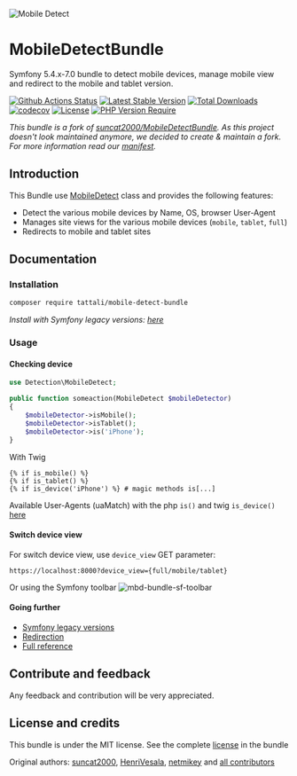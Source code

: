 ![Mobile Detect](https://user-images.githubusercontent.com/10502887/161483098-d40a2d7d-0e78-4f38-a7ac-49390718746e.png)

MobileDetectBundle
==================

Symfony 5.4.x-7.0 bundle to detect mobile devices, manage mobile view and redirect to the mobile and tablet version.

[![Github Actions Status](https://github.com/tattali/MobileDetectBundle/actions/workflows/main.yml/badge.svg?branch=main
)](https://github.com/tattali/MobileDetectBundle/actions/workflows/main.yml?query=branch%3Amain) [![Latest Stable Version](https://poser.pugx.org/tattali/mobile-detect-bundle/v)](https://packagist.org/packages/tattali/mobile-detect-bundle) [![Total Downloads](https://poser.pugx.org/tattali/mobile-detect-bundle/downloads)](https://packagist.org/packages/tattali/mobile-detect-bundle) [![codecov](https://codecov.io/gh/tattali/MobileDetectBundle/branch/main/graph/badge.svg?token=HWV1OYRSD9)](https://codecov.io/gh/tattali/MobileDetectBundle) [![License](https://poser.pugx.org/tattali/mobile-detect-bundle/license)](https://packagist.org/packages/tattali/mobile-detect-bundle) [![PHP Version Require](https://poser.pugx.org/tattali/mobile-detect-bundle/require/php)](https://packagist.org/packages/tattali/mobile-detect-bundle)

*This bundle is a fork of [suncat2000/MobileDetectBundle](https://github.com/suncat2000/MobileDetectBundle). As this project doesn't look maintained anymore, we decided to create & maintain a fork. For more information read our [manifest](https://github.com/tattali/MobileDetectBundle/issues/8).*

Introduction
------------

This Bundle use [MobileDetect](https://github.com/serbanghita/Mobile-Detect) class and provides the following features:

* Detect the various mobile devices by Name, OS, browser User-Agent
* Manages site views for the various mobile devices (`mobile`, `tablet`, `full`)
* Redirects to mobile and tablet sites

Documentation
-------------

### Installation
```sh
composer require tattali/mobile-detect-bundle
```
*Install with Symfony legacy versions: [here](src/Resources/doc/legacy-versions.md)*
### Usage

#### Checking device

```php
use Detection\MobileDetect;

public function someaction(MobileDetect $mobileDetector)
{
    $mobileDetector->isMobile();
    $mobileDetector->isTablet();
    $mobileDetector->is('iPhone');
}
```

With Twig
```twig
{% if is_mobile() %}
{% if is_tablet() %}
{% if is_device('iPhone') %} # magic methods is[...]
```
Available User-Agents (uaMatch) with the php `is()` and twig `is_device()` [here](https://github.com/serbanghita/Mobile-Detect/blob/4.8.x/MobileDetect.json)

#### Switch device view

For switch device view, use `device_view` GET parameter:

```url
https://localhost:8000?device_view={full/mobile/tablet}
```

Or using the Symfony toolbar
![mbd-bundle-sf-toolbar](https://user-images.githubusercontent.com/10502887/161488224-aaedde1c-d3c3-4636-8761-a207fbd5d4ff.png)

#### Going further

- [Symfony legacy versions](src/Resources/doc/legacy-versions.md)
- [Redirection](src/Resources/doc/redirection.md)
- [Full reference](src/Resources/doc/reference.md)

Contribute and feedback
-----------------------

Any feedback and contribution will be very appreciated.

License and credits
-------

This bundle is under the MIT license. See the complete [license](LICENSE) in the bundle

Original authors: [suncat2000](https://github.com/suncat2000), [HenriVesala](https://github.com/HenriVesala), [netmikey](https://github.com/netmikey) and [all contributors](https://github.com/suncat2000/MobileDetectBundle/graphs/contributors)
